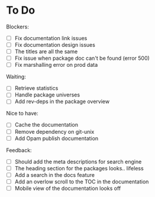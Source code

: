 # To Do

Blockers:
- [ ] Fix documentation link issues
- [ ] Fix documentation design issues
- [ ] The titles are all the same
- [ ] Fix issue when package doc can't be found (error 500)
- [ ] Fix marshalling error on prod data

Waiting:
- [ ] Retrieve statistics
- [ ] Handle package universes
- [ ] Add rev-deps in the package overview

Nice to have:
- [ ] Cache the documentation
- [ ] Remove dependency on git-unix
- [ ] Add Opam publish documentation

Feedback:
- [ ] Should add the meta descriptions for search engine
- [ ] The heading section for the packages looks.. lifeless
- [ ] Add a search in the docs feature
- [ ] Add an overlow scroll to the TOC in the documentation
- [ ] Mobile view of the documentation looks off
